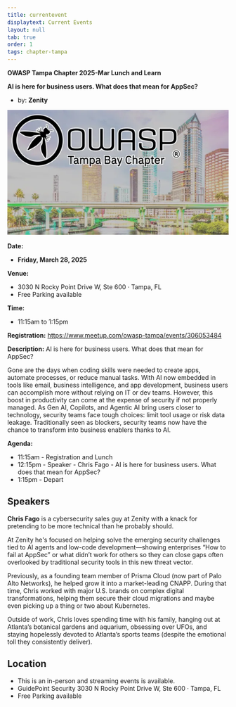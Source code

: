 ```yaml
---
title: currentevent
displaytext: Current Events
layout: null
tab: true
order: 1
tags: chapter-tampa
---
```


**OWASP Tampa Chapter 2025-Mar Lunch and Learn** 

**AI is here for business users. What does that mean for AppSec?**

* by: **Zenity**


![OWASP TAMPA](assets/images/owaspTampa.jpeg)

**Date:**
  - **Friday, March 28, 2025**

**Venue:**
  * 3030 N Rocky Point Drive W, Ste 600 · Tampa, FL
  * Free Parking available

**Time:**
  * 11:15am to 1:15pm

**Registration:**
https://www.meetup.com/owasp-tampa/events/306053484

**Description:** 
AI is here for business users. What does that mean for AppSec?

Gone are the days when coding skills were needed to create apps, automate processes, or reduce manual tasks. With AI now embedded in tools like email, business intelligence, and app development, business users can accomplish more without relying on IT or dev teams. However, this boost in productivity can come at the expense of security if not properly managed. As Gen AI, Copilots, and Agentic AI bring users closer to technology, security teams face tough choices: limit tool usage or risk data leakage. Traditionally seen as blockers, security teams now have the chance to transform into business enablers thanks to AI.

**Agenda:**
* 11:15am - Registration and Lunch
* 12:15pm - Speaker - Chris Fago - AI is here for business users. What does that mean for AppSec?
* 1:15pm - Depart

## Speakers
**Chris Fago** is a cybersecurity sales guy at Zenity with a knack for pretending to be more technical than he probably should.

At Zenity he's focused on helping solve the emerging security challenges tied to AI agents and low-code development—showing enterprises “How to fail at AppSec” or what didn’t work for others so they can close gaps often overlooked by traditional security tools in this new threat vector.

Previously, as a founding team member of Prisma Cloud (now part of Palo Alto Networks), he helped grow it into a market-leading CNAPP. During that time, Chris worked with major U.S. brands on complex digital transformations, helping them secure their cloud migrations and maybe even picking up a thing or two about Kubernetes.

Outside of work, Chris loves spending time with his family, hanging out at Atlanta’s botanical gardens and aquarium, obsessing over UFOs, and staying hopelessly devoted to Atlanta’s sports teams (despite the emotional toll they consistently deliver).


## Location
* This is an in-person and streaming events is available.
* GuidePoint Security 3030 N Rocky Point Drive W, Ste 600 · Tampa, FL
* Free Parking available
